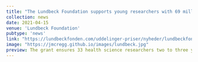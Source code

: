 ```yaml
---
title: "The Lundbeck Foundation supports young researchers with 69 million DKK"
collection: news
date: 2021-04-15
venue: 'Lundbeck Foundation'
pubtype: 'news'
link: "https://lundbeckfonden.com/uddelinger-priser/nyheder/lundbeckfonden-stoetter-yngre-forskere-med-69-millioner-kr"
image: "https://jmcregg.github.io/images/lundbeck.jpg"
preview: The grant ensures 33 health science researchers two to three years of funding for their work...
---
```

